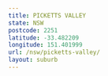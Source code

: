 ```yaml
---
title: PICKETTS VALLEY
state: NSW
postcode: 2251
latitude: -33.482209
longitude: 151.401999
url: /nsw/picketts-valley/
layout: suburb
---
```

